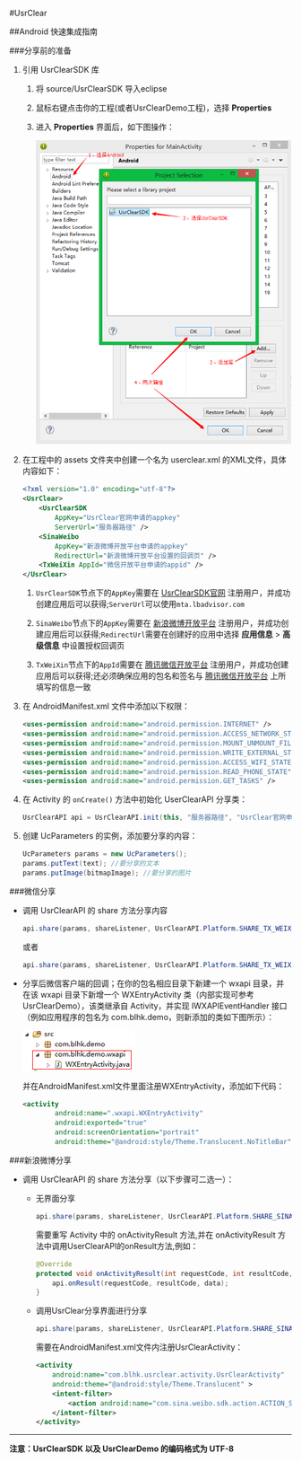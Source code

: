 #UsrClear

##Android 快速集成指南

###分享前的准备

1. 引用 UsrClearSDK 库
	1. 将 source/UsrClearSDK 导入eclipse
	2. 鼠标右键点击你的工程(或者UsrClearDemo工程)，选择 **Properties**
	3. 进入 **Properties** 界面后，如下图操作：
	
		![UserClear](images/properties.png)

2. 在工程中的 assets 文件夹中创建一个名为 userclear.xml 的XML文件，具体内容如下：

	```xml
	<?xml version="1.0" encoding="utf-8"?>
	<UsrClear>
		<UsrClearSDK
			AppKey="UsrClear官网申请的appkey"
			ServerUrl="服务器路径" />
		<SinaWeibo
			AppKey="新浪微博开放平台申请的appkey"
			RedirectUrl="新浪微博开放平台设置的回调页" />
		<TxWeiXin AppId="微信开放平台申请的appid" />
	</UsrClear>
	```

	1. `UsrClearSDK`节点下的`AppKey`需要在 [UsrClearSDK官网](http://mta.lbadvisor.com/) 注册用户，并成功创建应用后可以获得;`ServerUrl`可以使用`mta.lbadvisor.com`

	2. `SinaWeibo`节点下的`AppKey`需要在 [新浪微博开放平台](http://open.weibo.com/) 注册用户，并成功创建应用后可以获得;`RedirectUrl`需要在创建好的应用中选择 **应用信息** > **高级信息** 中设置授权回调页

	3. `TxWeiXin`节点下的`AppId`需要在 [腾讯微信开放平台](https://open.weixin.qq.com/) 注册用户，并成功创建应用后可以获得;还必须确保应用的包名和签名与 [腾讯微信开放平台](https://open.weixin.qq.com/) 上所填写的信息一致

3. 在 AndroidManifest.xml 文件中添加以下权限：

	```xml
	<uses-permission android:name="android.permission.INTERNET" />
	<uses-permission android:name="android.permission.ACCESS_NETWORK_STATE" />
	<uses-permission android:name="android.permission.MOUNT_UNMOUNT_FILESYSTEMS"/>
	<uses-permission android:name="android.permission.WRITE_EXTERNAL_STORAGE" />
	<uses-permission android:name="android.permission.ACCESS_WIFI_STATE" />
	<uses-permission android:name="android.permission.READ_PHONE_STATE" />
	<uses-permission android:name="android.permission.GET_TASKS" />
	```

4. 在 Activity 的 `onCreate()` 方法中初始化 UserClearAPI 分享类：

	```java
	UsrClearAPI api = UsrClearAPI.init(this, "服务器路径", "UsrClear官网申请的appkey");
	```

5. 创建 UcParameters 的实例，添加要分享的内容：

	```java
	UcParameters params = new UcParameters();
	params.putText(text); //要分享的文本
	params.putImage(bitmapImage); //要分享的图片
	```

###微信分享

* 调用 UsrClearAPI 的 share 方法分享内容

	```java
	api.share(params, shareListener, UsrClearAPI.Platform.SHARE_TX_WEIXIN_FRIENDS); //分享到微信朋友圈
	```	

	或者

	```java
	api.share(params, shareListener, UsrClearAPI.Platform.SHARE_TX_WEIXIN_FRIEND); //分享到微信好友
	```


* 分享后微信客户端的回调；在你的包名相应目录下新建一个 wxapi 目录，并在该 wxapi 目录下新增一个 WXEntryActivity 类（内部实现可参考UsrClearDemo），该类继承自 Activity，并实现 IWXAPIEventHandler 接口（例如应用程序的包名为 com.blhk.demo，则新添加的类如下图所示）：

	![UserClear](images/wx.png)

	并在AndroidManifest.xml文件里面注册WXEntryActivity，添加如下代码：
	
	```xml
	<activity
            android:name=".wxapi.WXEntryActivity"
            android:exported="true"
            android:screenOrientation="portrait"
            android:theme="@android:style/Theme.Translucent.NoTitleBar" />
	```

###新浪微博分享

* 调用 UsrClearAPI 的 share 方法分享（以下步骤可二选一）：

	* 无界面分享

		```java
		api.share(params, shareListener, UsrClearAPI.Platform.SHARE_SINA_WEIBO_NO_DIALOG); //无界面分享至新浪微博
		```
	
		需要重写 Activity 中的 onActivityResult 方法,并在 onActivityResult 方法中调用UserClearAPI的onResult方法,例如：
	
	  	```java
		@Override
		protected void onActivityResult(int requestCode, int resultCode, Intent data) {
			api.onResult(requestCode, resultCode, data);
		}
		```

	* 调用UsrClear分享界面进行分享

		```java
		api.share(params, shareListener, UsrClearAPI.Platform.SHARE_SINA_WEIBO_DIALOG); //跳转UsrClear界面分享至新浪微博
		```
	
		需要在AndroidManifest.xml文件内注册UsrClearActivity：
		
		```xml
		<activity
	        android:name="com.blhk.usrclear.activity.UsrClearActivity"
	        android:theme="@android:style/Theme.Translucent" >
	        <intent-filter>
	            <action android:name="com.sina.weibo.sdk.action.ACTION_SDK_REQ_ACTIVITY" />
	        </intent-filter>
	    </activity>
		```

---

**注意：UsrClearSDK 以及 UsrClearDemo 的编码格式为 UTF-8**